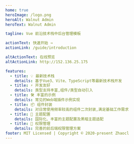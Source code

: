 ```yaml
---
home: true
heroImage: /logo.png
heroAlt: Walnut Admin
heroText: Walnut Admin

tagline: Vue 前沿技术栈中后台管理模板

actionText: 快速开始 →
actionLink: /guide/introduction

altActionText: 在线预览
altActionLink: http://152.136.25.175

features:
  - title: 💡 最新技术栈
    details: 基于Vue3、Vite、TypeScript等最新技术栈开发
  - title: ⚡️ 开发友好
    details: 类型支持丰富,组件/类型自动引入
  - title: 🛠️ 丰富的示例
    details: 常见的Web端插件示例实现
  - title: 📦 组件封装
    details: 对日常使用频率较高的组件二次封装,满足基础工作需求
  - title: 🔩 主题配置
    details: 国际化、丰富的主题配置及黑暗主题适配
  - title: 🔑 权限管理
    details: 完善的前后端权限管理方案
footer: MIT Licensed | Copyright © 2020-present Zhaocl
---
```

